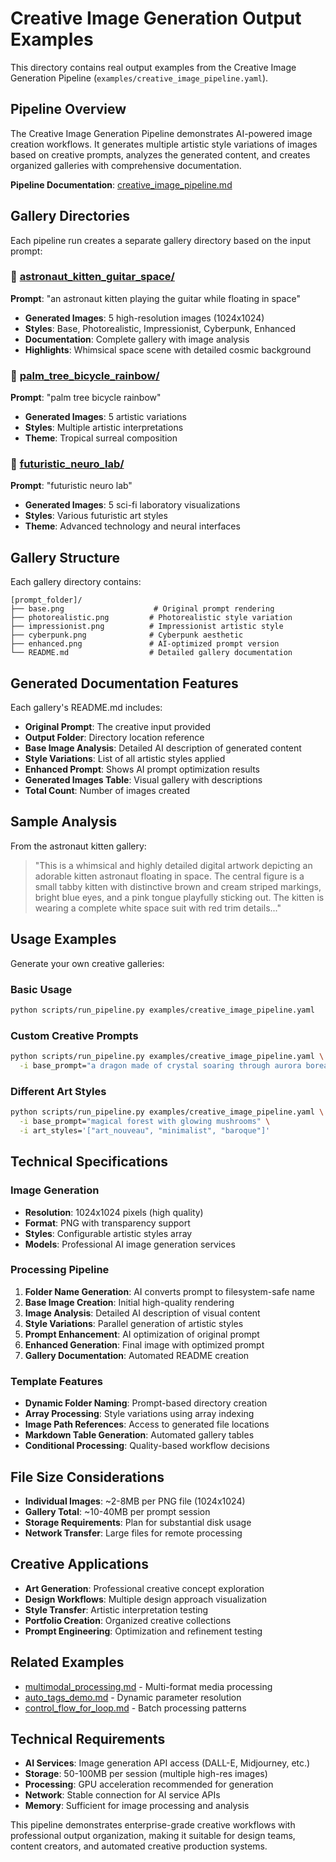 # Creative Image Generation Output Examples

This directory contains real output examples from the Creative Image Generation Pipeline (`examples/creative_image_pipeline.yaml`).

## Pipeline Overview

The Creative Image Generation Pipeline demonstrates AI-powered image creation workflows. It generates multiple artistic style variations of images based on creative prompts, analyzes the generated content, and creates organized galleries with comprehensive documentation.

**Pipeline Documentation**: [creative_image_pipeline.md](../../../docs/examples/creative_image_pipeline.md)

## Gallery Directories

Each pipeline run creates a separate gallery directory based on the input prompt:

### 🚀 [astronaut_kitten_guitar_space/](astronaut_kitten_guitar_space/)
**Prompt**: "an astronaut kitten playing the guitar while floating in space"
- **Generated Images**: 5 high-resolution images (1024x1024)
- **Styles**: Base, Photorealistic, Impressionist, Cyberpunk, Enhanced
- **Documentation**: Complete gallery with image analysis
- **Highlights**: Whimsical space scene with detailed cosmic background

### 🌴 [palm_tree_bicycle_rainbow/](palm_tree_bicycle_rainbow/)
**Prompt**: "palm tree bicycle rainbow" 
- **Generated Images**: 5 artistic variations
- **Styles**: Multiple artistic interpretations
- **Theme**: Tropical surreal composition

### 🧪 [futuristic_neuro_lab/](futuristic_neuro_lab/)
**Prompt**: "futuristic neuro lab"
- **Generated Images**: 5 sci-fi laboratory visualizations  
- **Styles**: Various futuristic art styles
- **Theme**: Advanced technology and neural interfaces

## Gallery Structure

Each gallery directory contains:
```
[prompt_folder]/
├── base.png                    # Original prompt rendering
├── photorealistic.png         # Photorealistic style variation
├── impressionist.png          # Impressionist artistic style
├── cyberpunk.png              # Cyberpunk aesthetic
├── enhanced.png               # AI-optimized prompt version
└── README.md                  # Detailed gallery documentation
```

## Generated Documentation Features

Each gallery's README.md includes:
- **Original Prompt**: The creative input provided
- **Output Folder**: Directory location reference  
- **Base Image Analysis**: Detailed AI description of generated content
- **Style Variations**: List of all artistic styles applied
- **Enhanced Prompt**: Shows AI prompt optimization results
- **Generated Images Table**: Visual gallery with descriptions
- **Total Count**: Number of images created

## Sample Analysis

From the astronaut kitten gallery:

> "This is a whimsical and highly detailed digital artwork depicting an adorable kitten astronaut floating in space. The central figure is a small tabby kitten with distinctive brown and cream striped markings, bright blue eyes, and a pink tongue playfully sticking out. The kitten is wearing a complete white space suit with red trim details..."

## Usage Examples

Generate your own creative galleries:

### Basic Usage
```bash
python scripts/run_pipeline.py examples/creative_image_pipeline.yaml
```

### Custom Creative Prompts
```bash
python scripts/run_pipeline.py examples/creative_image_pipeline.yaml \
  -i base_prompt="a dragon made of crystal soaring through aurora borealis"
```

### Different Art Styles
```bash
python scripts/run_pipeline.py examples/creative_image_pipeline.yaml \
  -i base_prompt="magical forest with glowing mushrooms" \
  -i art_styles='["art_nouveau", "minimalist", "baroque"]'
```

## Technical Specifications

### Image Generation
- **Resolution**: 1024x1024 pixels (high quality)
- **Format**: PNG with transparency support
- **Styles**: Configurable artistic styles array
- **Models**: Professional AI image generation services

### Processing Pipeline
1. **Folder Name Generation**: AI converts prompt to filesystem-safe name
2. **Base Image Creation**: Initial high-quality rendering
3. **Image Analysis**: Detailed AI description of visual content
4. **Style Variations**: Parallel generation of artistic styles
5. **Prompt Enhancement**: AI optimization of original prompt
6. **Enhanced Generation**: Final image with optimized prompt
7. **Gallery Documentation**: Automated README creation

### Template Features
- **Dynamic Folder Naming**: Prompt-based directory creation
- **Array Processing**: Style variations using array indexing
- **Image Path References**: Access to generated file locations
- **Markdown Table Generation**: Automated gallery tables
- **Conditional Processing**: Quality-based workflow decisions

## File Size Considerations

- **Individual Images**: ~2-8MB per PNG file (1024x1024)
- **Gallery Total**: ~10-40MB per prompt session
- **Storage Requirements**: Plan for substantial disk usage
- **Network Transfer**: Large files for remote processing

## Creative Applications

- **Art Generation**: Professional creative concept exploration
- **Design Workflows**: Multiple design approach visualization
- **Style Transfer**: Artistic interpretation testing
- **Portfolio Creation**: Organized creative collections
- **Prompt Engineering**: Optimization and refinement testing

## Related Examples
- [multimodal_processing.md](../../../docs/examples/multimodal_processing.md) - Multi-format media processing
- [auto_tags_demo.md](../../../docs/examples/auto_tags_demo.md) - Dynamic parameter resolution
- [control_flow_for_loop.md](../../../docs/examples/control_flow_for_loop.md) - Batch processing patterns

## Technical Requirements

- **AI Services**: Image generation API access (DALL-E, Midjourney, etc.)
- **Storage**: 50-100MB per session (multiple high-res images)
- **Processing**: GPU acceleration recommended for generation
- **Network**: Stable connection for AI service APIs
- **Memory**: Sufficient for image processing and analysis

This pipeline demonstrates enterprise-grade creative workflows with professional output organization, making it suitable for design teams, content creators, and automated creative production systems.